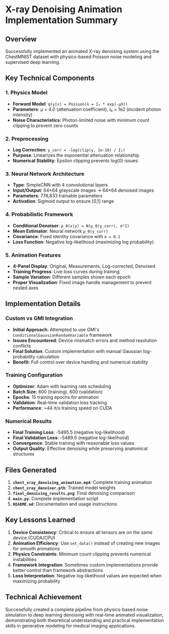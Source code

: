 # X-ray Denoising Animation Implementation Summary

## Overview
Successfully implemented an animated X-ray denoising system using the ChestMNIST dataset with physics-based Poisson noise modeling and supervised deep learning.

## Key Technical Components

### 1. Physics Model
- **Forward Model**: `q(y|x) = Poisson(λ = I₀ * exp(-μX))`
- **Parameters**: μ = 4.0 (attenuation coefficient), I₀ = 1e2 (incident photon intensity)
- **Noise Characteristics**: Photon-limited noise with minimum count clipping to prevent zero counts

### 2. Preprocessing
- **Log Correction**: `y_corr = -log(clip(y, 1e-10) / I₀)`
- **Purpose**: Linearizes the exponential attenuation relationship
- **Numerical Stability**: Epsilon clipping prevents log(0) issues

### 3. Neural Network Architecture
- **Type**: SimpleCNN with 4 convolutional layers
- **Input/Output**: 64×64 grayscale images → 64×64 denoised images
- **Parameters**: 776,833 trainable parameters
- **Activation**: Sigmoid output to ensure [0,1] range

### 4. Probabilistic Framework
- **Conditional Denoiser**: `p_θ(x|y) = N(μ_θ(y_corr), σ²I)`
- **Mean Estimator**: Neural network `μ_θ(y_corr)`
- **Covariance**: Fixed identity covariance with `σ = 0.1`
- **Loss Function**: Negative log-likelihood (maximizing log probability)

### 5. Animation Features
- **4-Panel Display**: Original, Measurements, Log-corrected, Denoised
- **Training Progress**: Live loss curves during training
- **Sample Variation**: Different samples shown each epoch
- **Proper Visualization**: Fixed image handle management to prevent nested axes

## Implementation Details

### Custom vs GMI Integration
- **Initial Approach**: Attempted to use GMI's `ConditionalGaussianRandomVariable` framework
- **Issues Encountered**: Device mismatch errors and method resolution conflicts
- **Final Solution**: Custom implementation with manual Gaussian log-probability calculation
- **Benefit**: Full control over device handling and numerical stability

### Training Configuration
- **Optimizer**: Adam with learning rate scheduling
- **Batch Size**: 800 (training), 600 (validation)  
- **Epochs**: 15 training epochs for animation
- **Validation**: Real-time validation loss tracking
- **Performance**: ~44 it/s training speed on CUDA

### Numerical Results
- **Final Training Loss**: -5495.5 (negative log-likelihood)
- **Final Validation Loss**: -5489.6 (negative log-likelihood)
- **Convergence**: Stable training with reasonable loss values
- **Output Quality**: Effective denoising while preserving anatomical structures

## Files Generated

1. **`chest_xray_denoising_animation.mp4`**: Complete training animation
2. **`chest_xray_denoiser.pth`**: Trained model weights  
3. **`final_denoising_results.png`**: Final denoising comparison
4. **`main.py`**: Complete implementation script
5. **`README.md`**: Documentation and usage instructions

## Key Lessons Learned

1. **Device Consistency**: Critical to ensure all tensors are on the same device (CUDA/CPU)
2. **Animation Efficiency**: Use `set_data()` instead of creating new images for smooth animations
3. **Physics Constraints**: Minimum count clipping prevents numerical instabilities
4. **Framework Integration**: Sometimes custom implementations provide better control than framework abstractions
5. **Loss Interpretation**: Negative log-likelihood values are expected when maximizing probability

## Technical Achievement
Successfully created a complete pipeline from physics-based noise simulation to deep learning denoising with real-time animated visualization, demonstrating both theoretical understanding and practical implementation skills in generative modeling for medical imaging applications.